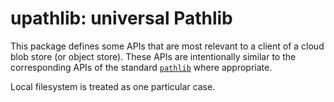 # upathlib: universal Pathlib

This package defines some APIs that are most relevant to a client of a cloud blob store (or object store). These APIs are intentionally similar to the corresponding APIs of the standard [`pathlib`](https://docs.python.org/3/library/pathlib.html) where appropriate.

Local filesystem is treated as one particular case.